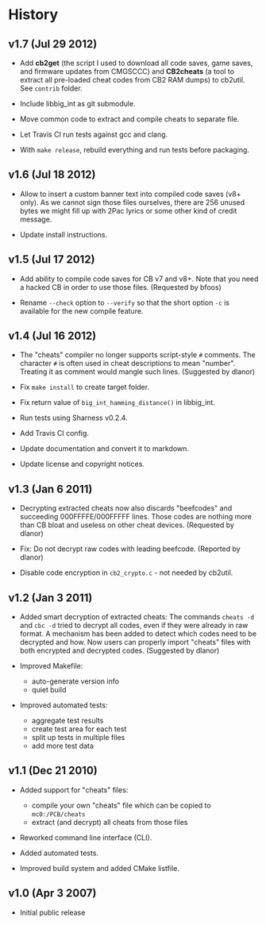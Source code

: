 History
=======


v1.7 (Jul 29 2012)
------------------

* Add **cb2get** (the script I used to download all code saves, game saves, and
  firmware updates from CMGSCCC) and **CB2cheats** (a tool to extract all
  pre-loaded cheat codes from CB2 RAM dumps) to cb2util. See `contrib` folder.

* Include libbig_int as git submodule.

* Move common code to extract and compile cheats to separate file.

* Let Travis CI run tests against gcc and clang.

* With `make release`, rebuild everything and run tests before packaging.


v1.6 (Jul 18 2012)
------------------

* Allow to insert a custom banner text into compiled code saves (v8+ only).
  As we cannot sign those files ourselves, there are 256 unused bytes we might
  fill up with 2Pac lyrics or some other kind of credit message.

* Update install instructions.


v1.5 (Jul 17 2012)
------------------

* Add ability to compile code saves for CB v7 and v8+. Note that you need a
  hacked CB in order to use those files. (Requested by bfoos)

* Rename `--check` option to `--verify` so that the short option `-c` is
  available for the new compile feature.


v1.4 (Jul 16 2012)
------------------

* The "cheats" compiler no longer supports script-style `#` comments. The
  character `#` is often used in cheat descriptions to mean "number".
  Treating it as comment would mangle such lines. (Suggested by dlanor)

* Fix `make install` to create target folder.

* Fix return value of `big_int_hamming_distance()` in libbig_int.

* Run tests using Sharness v0.2.4.

* Add Travis CI config.

* Update documentation and convert it to markdown.

* Update license and copyright notices.


v1.3 (Jan 6 2011)
-----------------

* Decrypting extracted cheats now also discards "beefcodes" and succeeding
  000FFFFE/000FFFFF lines. Those codes are nothing more than CB bloat and
  useless on other cheat devices. (Requested by dlanor)

* Fix: Do not decrypt raw codes with leading beefcode. (Reported by dlanor)

* Disable code encryption in `cb2_crypto.c` - not needed by cb2util.


v1.2 (Jan 3 2011)
-----------------

* Added smart decryption of extracted cheats:
  The commands `cheats -d` and `cbc -d` tried to decrypt all codes, even if
  they were already in raw format. A mechanism has been added to detect which
  codes need to be decrypted and how. Now users can properly import "cheats"
  files with both encrypted and decrypted codes. (Suggested by dlanor)

* Improved Makefile:
  - auto-generate version info
  - quiet build

* Improved automated tests:
  - aggregate test results
  - create test area for each test
  - split up tests in multiple files
  - add more test data


v1.1 (Dec 21 2010)
------------------

* Added support for "cheats" files:
  - compile your own "cheats" file which can be copied to `mc0:/PCB/cheats`
  - extract (and decrypt) all cheats from those files

* Reworked command line interface (CLI).

* Added automated tests.

* Improved build system and added CMake listfile.


v1.0 (Apr 3 2007)
-----------------

* Initial public release
